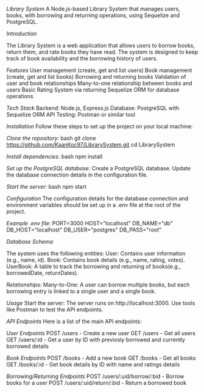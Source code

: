 *Library System*
A Node.js-based Library System that manages users, books, with borrowing and returning operations, using Sequelize and PostgreSQL.

*Introduction*

The Library System is a web application that allows users to borrow books, return them, and rate books they have read. The system is designed to keep track of book availability and the borrowing history of users.

*Features*
User management (create, get and list users)
Book management (create, get and list books)
Borrowing and returning books
Validation of user and book relationships
Many-to-one relationship between books and users
Basic Rating System via returning
Sequelize ORM for database operations

*Tech Stack*
Backend: Node.js, Express.js
Database: PostgreSQL with Sequelize ORM
API Testing: Postman or similar tool

*Installation*
Follow these steps to set up the project on your local machine:

*Clone the repository:*
bash
git clone https://github.com/KaanKoc97/LibrarySystem.git
cd LibrarySystem

*Install dependencies:*
bash
npm install

*Set up the PostgreSQL database:*
Create a PostgreSQL database.
Update the database connection details in the configuration file.

*Start the server:*
bash
npm start

*Configuration*
The configuration details for the database connection and environment variables should be set up in a .env file at the root of the project.

*Example .env file:*
PORT=3000
HOST="localhost"
DB_NAME="db"
DB_HOST="localhost"
DB_USER="postgres"
DB_PASS="root"

*Database Schema*

The system uses the following entities:
User: Contains user information (e.g., name, id).
Book: Contains book details (e.g., name, rating, votes).
UserBook: A table to track the borrowing and returning of books(e.g., borrowedDate, returnDates).

*Relationships:*
Many-to-One: A user can borrow multiple books, but each borrowing entry is linked to a single user and a single book.

*Usage*
Start the server: The server runs on http://localhost:3000.
Use tools like Postman to test the API endpoints.

*API Endpoints*
Here is a list of the main API endpoints:

*User Endpoints*
POST /users - Create a new user
GET /users - Get all users 
GET /users/:id - Get a user by ID with previosly borrowed and currently borrowed details

*Book Endpoints*
POST /books - Add a new book
GET /books - Get all books
GET /books/:id - Get book details by ID with name and ratings details

*Borrowing/Returning Endpoints*
POST /users/:uid/borrow/:bid - Borrow books for a user
POST /users/:uid/return/:bid - Return a borrowed book
